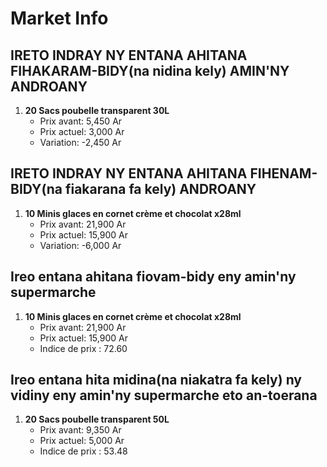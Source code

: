 # Market Info

## IRETO INDRAY NY ENTANA AHITANA FIHAKARAM-BIDY(na nidina kely) AMIN'NY ANDROANY

1. **20 Sacs poubelle transparent 30L**
   - Prix avant: 5,450 Ar
   - Prix actuel: 3,000 Ar
   - Variation: -2,450 Ar

## IRETO INDRAY NY ENTANA AHITANA FIHENAM-BIDY(na fiakarana fa kely) ANDROANY

1. **10 Minis glaces en cornet crème et chocolat  x28ml**
   - Prix avant: 21,900 Ar
   - Prix actuel: 15,900 Ar
   - Variation: -6,000 Ar

## Ireo entana ahitana fiovam-bidy eny amin'ny supermarche

1. **10 Minis glaces en cornet crème et chocolat  x28ml**
   - Prix avant: 21,900 Ar
   - Prix actuel: 15,900 Ar
   - Indice de prix : 72.60

## Ireo entana hita midina(na niakatra fa kely) ny vidiny eny amin'ny supermarche eto an-toerana

1. **20 Sacs poubelle transparent 50L**
   - Prix avant: 9,350 Ar
   - Prix actuel: 5,000 Ar
   - Indice de prix : 53.48

